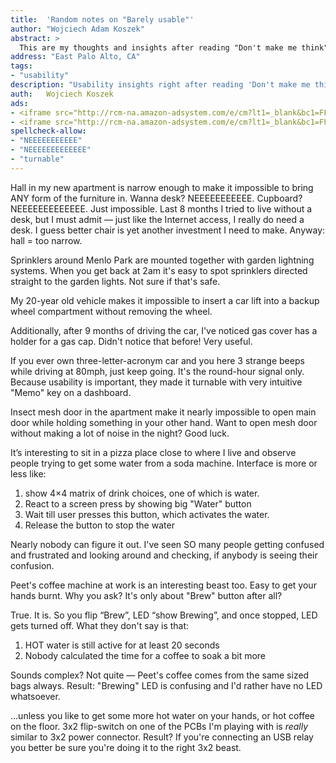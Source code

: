 ```yaml
---
title:	'Random notes on "Barely usable"'
author: "Wojciech Adam Koszek"
abstract: >
  This are my thoughts and insights after reading "Don't make me think"
address: "East Palo Alto, CA"
tags:
- "usability"
description: "Usability insights right after reading 'Don't make me think'"
auth:	Wojciech Koszek
ads:
- <iframe src="http://rcm-na.amazon-adsystem.com/e/cm?lt1=_blank&bc1=FFFFFF&IS2=1&npa=1&bg1=FFFFFF&fc1=000000&lc1=FF0000&t=wkoszek-20&o=1&p=8&l=as4&m=amazon&f=ifr&ref=ss_til&asins=0465067107" style="width:120px;height:240px;" scrolling="no" marginwidth="0" marginheight="0" frameborder="0"></iframe>
- <iframe src="http://rcm-na.amazon-adsystem.com/e/cm?lt1=_blank&bc1=FFFFFF&IS2=1&npa=1&bg1=FFFFFF&fc1=000000&lc1=FF0000&t=wkoszek-20&o=1&p=8&l=as4&m=amazon&f=ifr&ref=ss_til&asins=0125184069" style="width:120px;height:240px;" scrolling="no" marginwidth="0" marginheight="0" frameborder="0"></iframe>
spellcheck-allow:
- "NEEEEEEEEEEE"
- "NEEEEEEEEEEEEE"
- "turnable"
---
```


Hall in my new apartment is narrow enough to make it impossible to bring ANY
form of the furniture in. Wanna desk? NEEEEEEEEEEE. Cupboard?
NEEEEEEEEEEEEE. Just impossible. Last 8 months I tried to live without a
desk, but I must admit &mdash; just like the Internet access, I really do need a
desk. I guess better chair is yet another investment I need to make. Anyway:
hall = too narrow.

Sprinklers around Menlo Park are mounted together with garden lightning
systems. When you get back at 2am it's easy to spot sprinklers directed
straight to the garden lights. Not sure if that's safe.

My 20-year old vehicle makes it impossible to insert a car lift into a backup
wheel compartment without removing the wheel.

Additionally, after 9 months of driving the car, I've noticed gas cover has
a holder for a gas cap. Didn't notice that before! Very useful.

If you ever own three-letter-acronym car and you here 3 strange beeps while
driving at 80mph, just keep going. It's the round-hour signal only. Because
usability is important, they made it turnable with very intuitive "Memo"
key on a dashboard.

Insect mesh door in the apartment make it nearly impossible to open main
door while holding something in your other hand. Want to open mesh door
without making a lot of noise in the night? Good luck.

It&rsquo;s interesting to sit in a pizza place close to where I live and observe
people trying to get some water from a soda machine. Interface is more or
less like:

1. show 4&times;4 matrix of drink choices, one of which is water.
2. React to a screen press by showing big "Water" button
3. Wait till user presses this button, which activates the water.
4. Release the button to stop the water

Nearly nobody can figure it out. I've seen SO many people getting confused
and frustrated and looking around and checking, if anybody is seeing their
confusion.

Peet's coffee machine at work is an interesting beast too. Easy to get your
hands burnt. Why you ask? It's only about "Brew" button after all?

True. It is. So you flip &ldquo;Brew&rdquo;, LED &ldquo;show Brewing&rdquo;, and once stopped, LED
gets turned off. What they don't say is that:

1. HOT water is still active for at least 20 seconds
2. Nobody calculated the time for a coffee to soak a bit more

Sounds complex? Not quite &mdash; Peet's coffee comes from the same sized bags
always. Result: "Brewing" LED is confusing and I'd rather have no LED whatsoever.

...unless you like to get some more hot water on your hands, or hot coffee
on the floor.
3x2 flip-switch on one of the PCBs I'm playing with is *really* similar to
3x2 power connector. Result? If you're connecting an USB relay you better be
sure you're doing it to the right 3x2 beast.
